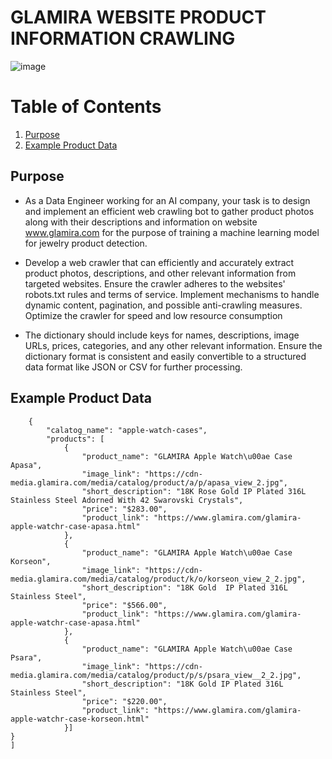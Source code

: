# GLAMIRA WEBSITE PRODUCT INFORMATION CRAWLING
![image](https://github.com/user-attachments/assets/f87df3b0-d6de-40ca-a1bf-8855297f6c4f)

# Table of Contents

1. [Purpose](#introduction)
2. [Example Product Data](#installation)

## Purpose
- As a Data Engineer working for an AI company, your task is to design and implement an efficient web crawling bot to gather product photos along with their descriptions and information on website www.glamira.com for the purpose of training a machine learning model for jewelry product detection.

- Develop a web crawler that can efficiently and accurately extract product photos, descriptions, and other relevant information from targeted websites. Ensure the crawler adheres to the websites' robots.txt rules and terms of service. Implement mechanisms to handle dynamic content, pagination, and possible anti-crawling measures. Optimize the crawler for speed and low resource consumption
- The dictionary should include keys for  names, descriptions, image URLs, prices, categories, and any other relevant information. Ensure the dictionary format is consistent and easily convertible to a structured data format like JSON or CSV for further processing.
## Example Product Data
```"[
    {
        "calatog_name": "apple-watch-cases",
        "products": [
            {
                "product_name": "GLAMIRA Apple Watch\u00ae Case Apasa",
                "image_link": "https://cdn-media.glamira.com/media/catalog/product/a/p/apasa_view_2.jpg",
                "short_description": "18K Rose Gold IP Plated 316L Stainless Steel Adorned With 42 Swarovski Crystals",
                "price": "$283.00",
                "product_link": "https://www.glamira.com/glamira-apple-watchr-case-apasa.html"
            },
            {
                "product_name": "GLAMIRA Apple Watch\u00ae Case Korseon",
                "image_link": "https://cdn-media.glamira.com/media/catalog/product/k/o/korseon_view_2_2.jpg",
                "short_description": "18K Gold  IP Plated 316L Stainless Steel",
                "price": "$566.00",
                "product_link": "https://www.glamira.com/glamira-apple-watchr-case-apasa.html"
            },
            {
                "product_name": "GLAMIRA Apple Watch\u00ae Case Psara",
                "image_link": "https://cdn-media.glamira.com/media/catalog/product/p/s/psara_view__2_2.jpg",
                "short_description": "18K Gold IP Plated 316L Stainless Steel",
                "price": "$220.00",
                "product_link": "https://www.glamira.com/glamira-apple-watchr-case-korseon.html"
            }]
}
]

